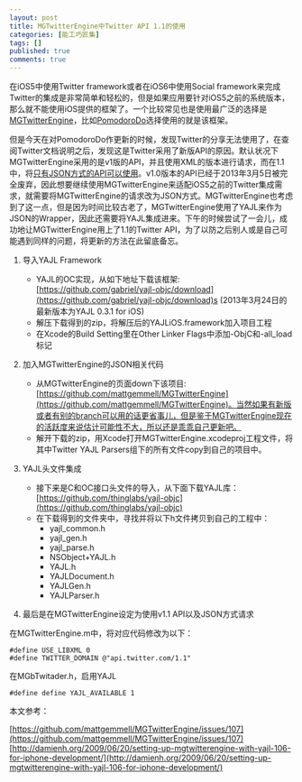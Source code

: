 ```yaml
---
layout: post
title: MGTwitterEngine中Twitter API 1.1的使用
categories: [能工巧匠集]
tags: []
published: true
comments: true
---
```

在iOS5中使用Twitter framework或者在iOS6中使用Social framework来完成Twitter的集成是非常简单和轻松的，但是如果应用要针对iOS5之前的系统版本，那么就不能使用iOS提供的框架了。一个比较常见也是使用最广泛的选择是[MGTwitterEngine](https://github.com/mattgemmell/MGTwitterEngine)，比如[PomodoroDo](http://www.onevcat.com/showcase/pomodoro_do/)选择使用的就是该框架。

但是今天在对PomodoroDo作更新的时候，发现Twitter的分享无法使用了，在查阅Twitter文档说明之后，发现这是Twitter采用了新版API的原因。默认状况下MGTwitterEngine采用的是v1版的API，并且使用XML的版本进行请求，而在1.1中，将[只有JSON方式的API可以使用](https://dev.twitter.com/docs/api/1.1/overview#JSON_support_only)。v1.0版本的API已经于2013年3月5日被完全废弃，因此想要继续使用MGTwitterEngine来适配iOS5之前的Twitter集成需求，就需要将MGTwitterEngine的请求改为JSON方式。MGTwitterEngine也考虑到了这一点，但是因为时间比较古老了，MGTwitterEngine使用了YAJL来作为JSON的Wrapper，因此还需要将YAJL集成进来。下午的时候尝试了一会儿，成功地让MGTwitterEngine用上了1.1的Twitter API，为了以防之后别人或是自己可能遇到同样的问题，将更新的方法在此留底备忘。 

1. 导入YAJL Framework 
	* YAJL的OC实现，从如下地址下载该框架: [https://github.com/gabriel/yajl-objc/download](https://github.com/gabriel/yajl-objc/download)s (2013年3月24日的最新版本为YAJL 0.3.1 for iOS)
	* 解压下载得到的zip，将解压后的YAJLiOS.framework加入项目工程
	* 在Xcode的Build Setting里在Other Linker Flags中添加-ObjC和-all_load标记

2. 加入MGTwitterEngine的JSON相关代码 
	* 从MGTwitterEngine的页面down下该项目: [https://github.com/mattgemmell/MGTwitterEngine](https://github.com/mattgemmell/MGTwitterEngine)。当然如果有新版或者有别的branch可以用的话更省事儿，但是鉴于MGTwitterEngine现在的活跃度来说估计可能性不大，所以还是乖乖自己更新吧。
    * 解开下载的zip，用Xcode打开MGTwitterEngine.xcodeproj工程文件，将其中Twitter YAJL Parsers组下的所有文件copy到自己的项目中。

3. YAJL头文件集成 
	* 接下来是C和OC接口头文件的导入，从下面下载YAJL库：[https://github.com/thinglabs/yajl-objc](https://github.com/thinglabs/yajl-objc)
	* 在下载得到的文件夹中，寻找并将以下h文件拷贝到自己的工程中： 
		* yajl_common.h
		* yajl_gen.h
		* yajl_parse.h
		* NSObject+YAJL.h
		* YAJL.h
		* YAJLDocument.h
		* YAJLGen.h
		* YAJLParser.h

4. 最后是在MGTwitterEngine设定为使用v1.1 API以及JSON方式请求 

在MGTwitterEngine.m中，将对应代码修改为以下：
	
```objc
#define USE_LIBXML 0
#define TWITTER_DOMAIN @"api.twitter.com/1.1"
```
	
在MGbTwitader.h，启用YAJL 
    
```objc
#define define YAJL_AVAILABLE 1
```

本文参考：

[https://github.com/mattgemmell/MGTwitterEngine/issues/107](https://github.com/mattgemmell/MGTwitterEngine/issues/107)
[http://damienh.org/2009/06/20/setting-up-mgtwitterengine-with-yajl-106-for-iphone-development/](http://damienh.org/2009/06/20/setting-up-mgtwitterengine-with-yajl-106-for-iphone-development/)